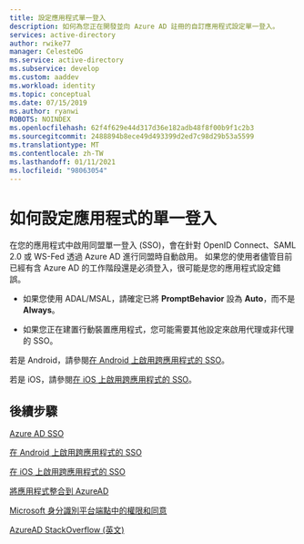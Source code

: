 ```yaml
---
title: 設定應用程式單一登入
description: 如何為您正在開發並向 Azure AD 註冊的自訂應用程式設定單一登入。
services: active-directory
author: rwike77
manager: CelesteDG
ms.service: active-directory
ms.subservice: develop
ms.custom: aaddev
ms.workload: identity
ms.topic: conceptual
ms.date: 07/15/2019
ms.author: ryanwi
ROBOTS: NOINDEX
ms.openlocfilehash: 62f4f629e44d317d36e182adb48f8f00b9f1c2b3
ms.sourcegitcommit: 2488894b8ece49d493399d2ed7c98d29b53a5599
ms.translationtype: MT
ms.contentlocale: zh-TW
ms.lasthandoff: 01/11/2021
ms.locfileid: "98063054"
---
```

# <a name="how-to-configure-single-sign-on-for-an-application"></a>如何設定應用程式的單一登入

在您的應用程式中啟用同盟單一登入 (SSO)，會在針對 OpenID Connect、SAML 2.0 或 WS-Fed 透過 Azure AD 進行同盟時自動啟用。 如果您的使用者儘管目前已經有含 Azure AD 的工作階段還是必須登入，很可能是您的應用程式設定錯誤。

* 如果您使用 ADAL/MSAL，請確定已將 **PromptBehavior** 設為 **Auto**，而不是 **Always**。

* 如果您正在建置行動裝置應用程式，您可能需要其他設定來啟用代理或非代理的 SSO。

若是 Android，請參閱[在 Android 上啟用跨應用程式的 SSO](../azuread-dev/howto-v1-enable-sso-android.md)。<br>

若是 iOS，請參閱[在 iOS 上啟用跨應用程式的 SSO](../azuread-dev/howto-v1-enable-sso-ios.md)。

## <a name="next-steps"></a>後續步驟

[Azure AD SSO](../manage-apps/what-is-single-sign-on.md)<br>

[在 Android 上啟用跨應用程式的 SSO](../azuread-dev/howto-v1-enable-sso-android.md)<br>

[在 iOS 上啟用跨應用程式的 SSO](../azuread-dev/howto-v1-enable-sso-ios.md)<br>

[將應用程式整合到 AzureAD](./quickstart-register-app.md)<br>

[Microsoft 身分識別平台端點中的權限和同意](./v2-permissions-and-consent.md)<br>

[AzureAD StackOverflow (英文)](https://stackoverflow.com/questions/tagged/azure-active-directory)